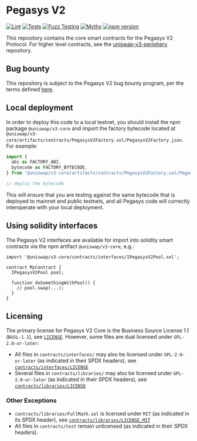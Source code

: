 # Pegasys V2

[![Lint](https://github.com/pegasys-fi/v2-core/actions/workflows/lint.yml/badge.svg)](https://github.com/pegasys-fi/v2-core/actions/workflows/lint.yml)
[![Tests](https://github.com/pegasys-fi/v2-core/actions/workflows/tests.yml/badge.svg)](https://github.com/pegasys-fi/v2-core/actions/workflows/tests.yml)
[![Fuzz Testing](https://github.com/pegasys-fi/v2-core/actions/workflows/fuzz-testing.yml/badge.svg)](https://github.com/pegasys-fi/v2-core/actions/workflows/fuzz-testing.yml)
[![Mythx](https://github.com/pegasys-fi/v2-core/actions/workflows/mythx.yml/badge.svg)](https://github.com/pegasys-fi/v2-core/actions/workflows/mythx.yml)
[![npm version](https://img.shields.io/npm/v/@uniswap/v3-core/latest.svg)](https://www.npmjs.com/package/@uniswap/v3-core/v/latest)

This repository contains the core smart contracts for the Pegasys V2 Protocol.
For higher level contracts, see the [uniswap-v3-periphery](https://github.com/pegasys-fi/v2)
repository.

## Bug bounty

This repository is subject to the Pegasys V2 bug bounty program, per the terms defined [here](./bug-bounty.md).

## Local deployment

In order to deploy this code to a local testnet, you should install the npm package
`@uniswap/v3-core`
and import the factory bytecode located at
`@uniswap/v3-core/artifacts/contracts/PegasysV2Factory.sol/PegasysV2Factory.json`.
For example:

```typescript
import {
  abi as FACTORY_ABI,
  bytecode as FACTORY_BYTECODE,
} from '@uniswap/v3-core/artifacts/contracts/PegasysV2Factory.sol/PegasysV2Factory.json'

// deploy the bytecode
```

This will ensure that you are testing against the same bytecode that is deployed to
mainnet and public testnets, and all Pegasys code will correctly interoperate with
your local deployment.

## Using solidity interfaces

The Pegasys V2 interfaces are available for import into solidity smart contracts
via the npm artifact `@uniswap/v3-core`, e.g.:

```solidity
import '@uniswap/v3-core/contracts/interfaces/IPegasysV2Pool.sol';

contract MyContract {
  IPegasysV2Pool pool;

  function doSomethingWithPool() {
    // pool.swap(...);
  }
}

```

## Licensing

The primary license for Pegasys V2 Core is the Business Source License 1.1 (`BUSL-1.1`), see [`LICENSE`](./LICENSE). However, some files are dual licensed under `GPL-2.0-or-later`:

- All files in `contracts/interfaces/` may also be licensed under `GPL-2.0-or-later` (as indicated in their SPDX headers), see [`contracts/interfaces/LICENSE`](./contracts/interfaces/LICENSE)
- Several files in `contracts/libraries/` may also be licensed under `GPL-2.0-or-later` (as indicated in their SPDX headers), see [`contracts/libraries/LICENSE`](contracts/libraries/LICENSE)

### Other Exceptions

- `contracts/libraries/FullMath.sol` is licensed under `MIT` (as indicated in its SPDX header), see [`contracts/libraries/LICENSE_MIT`](contracts/libraries/LICENSE_MIT)
- All files in `contracts/test` remain unlicensed (as indicated in their SPDX headers).
